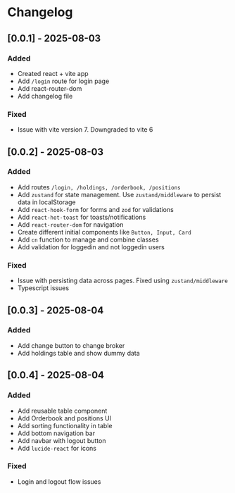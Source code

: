 # Changelog

## [0.0.1] - 2025-08-03
### Added
- Created react + vite app
- Add ```/login``` route for login page
- Add react-router-dom
- Add changelog file

### Fixed
- Issue with vite version 7. Downgraded to vite 6

## [0.0.2] - 2025-08-03
### Added
- Add routes ```/login, /holdings, /orderbook, /positions```
- Add ```zustand``` for state management. Use  ```zustand/middleware``` to persist data in localStorage
- Add ```react-hook-form``` for forms and ```zod``` for validations
- Add ```react-hot-toast``` for toasts/notifications
- Add ```react-router-dom``` for navigation
- Create different initial components like  ```Button, Input, Card```
- Add ```cn``` function to manage and combine classes
- Add validation for loggedin and not loggedin users

### Fixed
- Issue with persisting data across pages. Fixed using ```zustand/middleware```
- Typescript issues

## [0.0.3] - 2025-08-04
### Added
- Add change button to change broker
- Add holdings table and show dummy data

## [0.0.4] - 2025-08-04
### Added
- Add reusable table component
- Add Orderbook and positions UI
- Add sorting functionality in table
- Add bottom navigation bar
- Add navbar with logout button
- Add ```lucide-react``` for icons

### Fixed
- Login and logout flow issues
